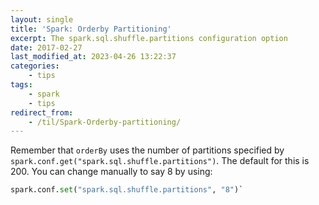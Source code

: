 ```yaml
---
layout: single
title: 'Spark: Orderby Partitioning'
excerpt: The spark.sql.shuffle.partitions configuration option
date: 2017-02-27
last_modified_at: 2023-04-26 13:22:37
categories:
    - tips
tags:
    - spark
    - tips
redirect_from:
    - /til/Spark-Orderby-partitioning/
---
```


Remember that `orderBy` uses the number of partitions specified by
`spark.conf.get("spark.sql.shuffle.partitions")`.
The default for this is 200. You can change manually to say 8 by using:

```python
spark.conf.set("spark.sql.shuffle.partitions", "8")`
```
